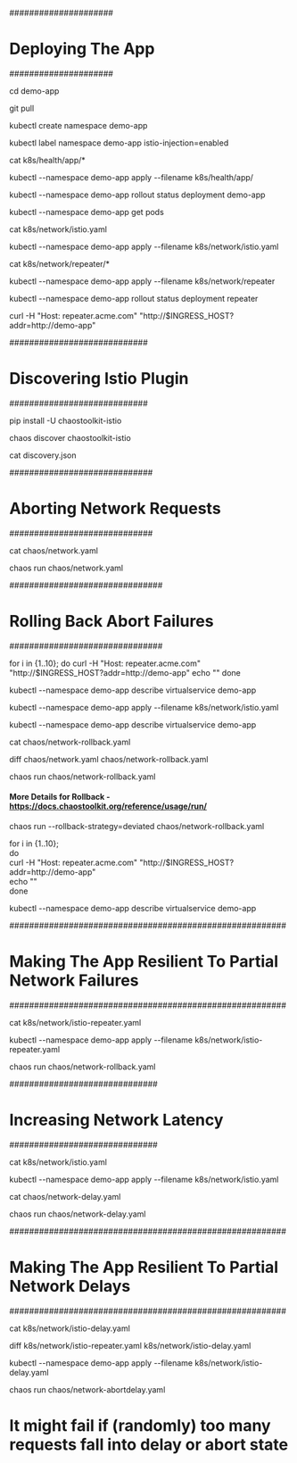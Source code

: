 #####################
# Deploying The App #
#####################

cd demo-app

git pull

kubectl create namespace demo-app

kubectl label namespace demo-app istio-injection=enabled

cat k8s/health/app/*

kubectl --namespace demo-app apply --filename k8s/health/app/

kubectl --namespace demo-app rollout status deployment demo-app

kubectl --namespace demo-app get pods

cat k8s/network/istio.yaml

kubectl --namespace demo-app apply --filename k8s/network/istio.yaml

cat k8s/network/repeater/*

kubectl --namespace demo-app apply --filename k8s/network/repeater

kubectl --namespace demo-app rollout status deployment repeater

curl -H "Host: repeater.acme.com" "http://$INGRESS_HOST?addr=http://demo-app"

############################
# Discovering Istio Plugin #
############################

pip install -U chaostoolkit-istio

chaos discover chaostoolkit-istio

cat discovery.json

#############################
# Aborting Network Requests #
#############################

cat chaos/network.yaml

chaos run chaos/network.yaml

###############################
# Rolling Back Abort Failures #
###############################

for i in {1..10}; 
do 
curl -H "Host: repeater.acme.com" "http://$INGRESS_HOST?addr=http://demo-app" 
echo ""
done

kubectl --namespace demo-app describe virtualservice demo-app

kubectl --namespace demo-app apply --filename k8s/network/istio.yaml

kubectl --namespace demo-app describe virtualservice demo-app

cat chaos/network-rollback.yaml

diff chaos/network.yaml chaos/network-rollback.yaml

chaos run chaos/network-rollback.yaml

#### More Details for Rollback - https://docs.chaostoolkit.org/reference/usage/run/

chaos run --rollback-strategy=deviated chaos/network-rollback.yaml

for i in {1..10};                                                               
do                                                                              
curl -H "Host: repeater.acme.com" "http://$INGRESS_HOST?addr=http://demo-app"    
echo ""                                                                         
done                                                                            

kubectl --namespace demo-app describe virtualservice demo-app 
    
########################################################
# Making The App Resilient To Partial Network Failures #
########################################################

cat k8s/network/istio-repeater.yaml

kubectl --namespace demo-app apply --filename k8s/network/istio-repeater.yaml

chaos run chaos/network-rollback.yaml 

##############################
# Increasing Network Latency #
##############################

cat k8s/network/istio.yaml                                             
                                                                       
kubectl --namespace demo-app apply --filename k8s/network/istio.yaml   

cat chaos/network-delay.yaml

chaos run chaos/network-delay.yaml

########################################################  
#  Making The App Resilient To Partial Network Delays  #  
########################################################  

cat k8s/network/istio-delay.yaml

diff k8s/network/istio-repeater.yaml k8s/network/istio-delay.yaml

kubectl --namespace demo-app apply --filename k8s/network/istio-delay.yaml

chaos run chaos/network-abortdelay.yaml
    
# It might fail if (randomly) too many requests fall into delay or abort state